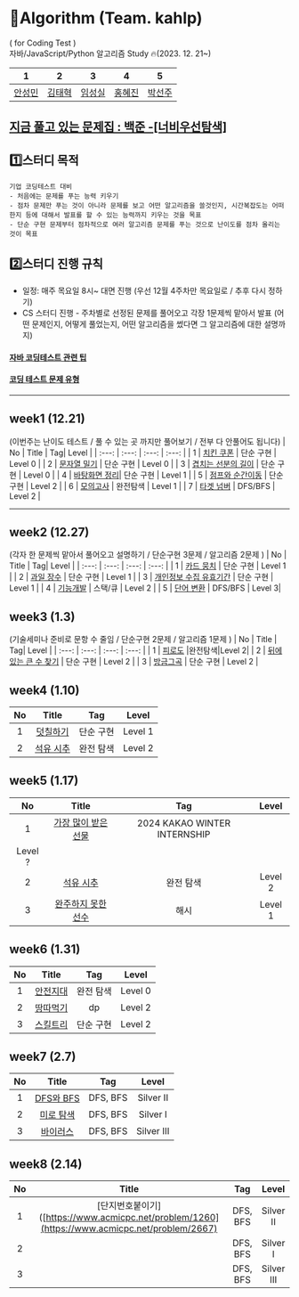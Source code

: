 

# 📝Algorithm (Team. kahlp)
( for Coding Test ) </br>
자바/JavaScript/Python 알고리즘 Study 🔥(2023. 12. 21~)

| 1 | 2 | 3 | 4 | 5 |
| :---:   | :---: | :---: | :---: | :---: |
| [안성민](https://github.com/zzzdks760) | [김태혁](https://github.com/rlaxoqkf)  | [임성실](https://github.com/limfruit)  | [홍혜진](https://github.com/HyeJin0102) | [박선주](https://github.com/mimimya)

## [지금 풀고 있는 문제집 : 백준 -[너비우선탐색]](https://www.acmicpc.net/problemset?sort=ac_desc&algo=126)

## 1️⃣스터디 목적
```
기업 코딩테스트 대비
- 처음에는 문제를 푸는 능력 키우기
- 점차 문제만 푸는 것이 아니라 문제를 보고 어떤 알고리즘을 쓸것인지, 시간복잡도는 어떠한지 등에 대해서 발표를 할 수 있는 능력까지 키우는 것을 목표
- 단순 구현 문제부터 점차적으로 여러 알고리즘 문제를 푸는 것으로 난이도를 점차 올리는 것이 목표
```

## 2️⃣스터디 진행 규칙
- 일정: 매주 목요일 8시~ 대면 진행 (우선 12월 4주차만 목요일로 / 추후 다시 정하기)
- CS 스터디 진행 - 주차별로 선정된 문제를 풀어오고 각장 1문제씩 맡아서 발표 (어떤 문제인지, 어떻게 풀었는지, 어떤 알고리즘을 썼다면 그 알고리즘에 대한 설명까지)


#### [자바 코딩테스트 관련 팁](https://velog.io/@alstjdwo1601/Java-%EC%BD%94%EB%94%A9%ED%85%8C%EC%8A%A4%ED%8A%B8-%EA%B4%80%EB%A0%A8-%ED%8C%81#19-%EC%9D%B4%EB%B6%84%ED%83%90%EC%83%89--binarysearch%EC%9D%98-%EB%91%90%EA%B0%80%EC%A7%80-%EC%9C%A0%ED%98%95)
#### [코딩 테스트 문제 유형](https://velog.io/@pppp0722/%EC%BD%94%EB%94%A9%ED%85%8C%EC%8A%A4%ED%8A%B8-%EB%AC%B8%EC%A0%9C-%EC%9C%A0%ED%98%95-%EC%A0%95%EB%A6%AC)

---
## week1 (12.21)
(이번주는 난이도 테스트 / 풀 수 있는 곳 까지만 풀어보기 / 전부 다 안풀어도 됩니다)
| No | Title    | Tag| Level |
| :---:   | :---: | :---: | :---: |
| 1 | [치킨 쿠폰](https://school.programmers.co.kr/learn/courses/30/lessons/120884)   | 단순 구현  | Level 0 |
| 2 | [문자열 밀기](https://school.programmers.co.kr/learn/courses/30/lessons/120921)   | 단순 구현  | Level 0 |
| 3 | [겹치는 선분의 길이](https://school.programmers.co.kr/learn/courses/30/lessons/120876)   | 단순 구현  | Level 0 |
| 4 | [바탕화면 정리](https://school.programmers.co.kr/learn/courses/30/lessons/161990)| 단순 구현 | Level 1 |
| 5 | [점프와 순간이동](https://school.programmers.co.kr/learn/courses/30/lessons/12980)   | 단순 구현  | Level 2 |
| 6 | [모의고사](https://school.programmers.co.kr/learn/courses/30/lessons/42840) | 완전탐색  | Level 1 |
| 7 | [타겟 넘버](https://school.programmers.co.kr/learn/courses/30/lessons/43165) | DFS/BFS | Level 2 |

---


## week2 (12.27)
(각자 한 문제씩 맡아서 풀어오고 설명하기 / 단순구현 3문제 / 알고리즘 2문제 )
| No | Title    | Tag| Level |
| :---:   | :---: | :---: | :---: |
| 1 | [카드 뭉치](https://school.programmers.co.kr/learn/courses/30/lessons/159994) | 단순 구현 | Level 1 |
| 2 | [과일 장수](https://school.programmers.co.kr/learn/courses/30/lessons/135808) | 단순 구현 | Level 1 |
| 3 | [개인정보 수집 유효기간](https://school.programmers.co.kr/learn/courses/30/lessons/150370) | 단순 구현 | Level 1 |
| 4 | [기능개발](https://school.programmers.co.kr/learn/courses/30/lessons/42586) | 스택/큐 | Level 2 |
| 5 | [단어 변환](https://school.programmers.co.kr/learn/courses/30/lessons/43163) | DFS/BFS | Level 3|

## week3 (1.3)
(기술세미나 준비로 문항 수 줄임 / 단순구현 2문제 / 알고리즘 1문제 )
| No | Title    | Tag| Level |
| :---:   | :---: | :---: | :---: |
| 1 | [피로도](https://school.programmers.co.kr/learn/courses/30/lessons/87946) |완전탐색|Level 2|
| 2 | [뒤에 있는 큰 수 찾기](https://school.programmers.co.kr/learn/courses/30/lessons/154539) | 단순 구현 | Level 2 |
| 3 | [방금그곡](https://school.programmers.co.kr/learn/courses/30/lessons/17683) | 단순 구현 | Level 2 |


## week4 (1.10)
| No | Title    | Tag| Level |
| :---:   | :---: | :---: | :---: |
| 1 | [덧칠하기](https://school.programmers.co.kr/learn/courses/30/lessons/161989) | 단순 구현 | Level 1 | 
| 2 | [석유 시추](https://school.programmers.co.kr/learn/courses/30/lessons/250136) | 완전 탐색 | Level 2 | 


## week5 (1.17)
| No | Title    | Tag| Level |
| :---:   | :---: | :---: | :---: |
| 1 | [가장 많이 받은 선물](https://school.programmers.co.kr/learn/courses/30/lessons/258712) | 2024 KAKAO WINTER INTERNSHIP
 | Level ? | 
| 2 | [석유 시추](https://school.programmers.co.kr/learn/courses/30/lessons/250136) | 완전 탐색 | Level 2 | 
| 3 | [완주하지 못한 선수](https://school.programmers.co.kr/learn/courses/30/lessons/42576) | 해시 | Level 1 | 


## week6 (1.31)
| No | Title    | Tag| Level |
| :---:   | :---: | :---: | :---: |
| 1 | [안전지대](https://school.programmers.co.kr/learn/courses/30/lessons/120866) | 완전 탐색 | Level 0 |
| 2 | [땅따먹기](https://school.programmers.co.kr/learn/courses/30/lessons/12913) | dp | Level 2 |
| 3 | [스킬트리](https://school.programmers.co.kr/learn/courses/30/lessons/49993) | 단순 구현 | Level 2 |


## week7 (2.7)
| No | Title    | Tag| Level |
| :---:   | :---: | :---: | :---: |
| 1 | [DFS와 BFS](https://www.acmicpc.net/problem/1260) | DFS, BFS | Silver II |
| 2 | [미로 탐색](https://www.acmicpc.net/problem/2178) | DFS, BFS | Silver I |
| 3 | [바이러스](https://www.acmicpc.net/problem/2606) | DFS, BFS | Silver III |

## week8 (2.14)
| No | Title    | Tag| Level |
| :---:   | :---: | :---: | :---: |
| 1 | [단지번호붙이기]([https://www.acmicpc.net/problem/1260](https://www.acmicpc.net/problem/2667) | DFS, BFS | Silver II |
| 2 | []() | DFS, BFS | Silver I |
| 3 | []() | DFS, BFS | Silver III |

